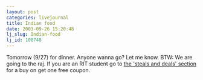 ```yaml
---
layout: post
categories: livejournal
title: Indian food
date: 2003-09-26 15:20:48
lj_slug: Indian-food
lj_id: 100748
---
```

Tomorrow (9/27) for dinner. Anyone wanna go? Let me know. BTW: We are going to the raj. If you are an RIT student go to [the 'steals and deals' section](http://www.ritclassifieds.com) for a buy on get one free coupon.

